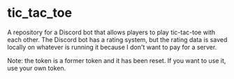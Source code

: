 # tic_tac_toe
A repository for a Discord bot that allows players to play tic-tac-toe with each other. The Discord bot has a rating system, but the rating data is saved locally on whatever is running it because I don't want to pay for a server.

Note: the token is a former token and it has been reset. If you want to use it, use your own token.
